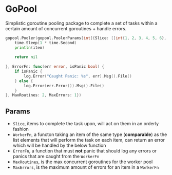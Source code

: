 # GoPool
Simplistic goroutine pooling package to complete a set of tasks within a certain amount of concurrent goroutines + handle errors.

```go
gopool.Pooler(gopool.PoolerParams[int]{Slice: []int{1, 2, 3, 4, 5, 6}, WorkerFn: func(item int) error {
	time.Sleep(1 * time.Second)
	println(item)
	  
	return nil
		  
}, ErrorFn: func(err error, isPanic bool) {
	if isPanic {
		log.Error("Caught Panic: %s", err).Msg().File()
	} else {
		log.Error(err.Error()).Msg().File()
	}
}, MaxRoutines: 2, MaxErrors: 1})
```

## Params
- `Slice`, items to complete the task upon, will act on them in an orderly fashion
- `WorkerFn`, a functon taking an item of the same type (**comparable**) as the list elements that will perform the task on each item, can return an error which will be handled by the below function
- `ErrorFn`, a function that must **not** panic that should log any errors or panics that are caught from the `WorkerFn`
- `MaxRoutines`, is the max concurrent goroutines for the worker pool
- `MaxErrors`, is the maximum amount of errors for an item in a `WorkerFn`
